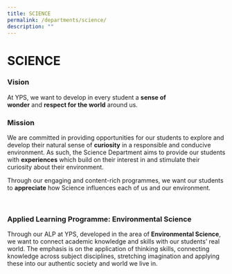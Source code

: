 ```yaml
---
title: SCIENCE
permalink: /departments/science/
description: ""
---
```

# SCIENCE

### Vision

At YPS, we want to develop in every student a **sense of wonder** and **respect for the world** around us.  

  

### Mission

We are committed in providing opportunities for our students to explore and develop their natural sense of **curiosity** in a responsible and conducive environment. As such, the Science Department aims to provide our students with **experiences** which build on their interest in and stimulate their curiosity about their environment.

  

Through our engaging and content-rich programmes, we want our students to **appreciate** how Science influences each of us and our environment.

    

### Applied Learning Programme: Environmental Science

Through our ALP at YPS, developed in the area of **Environmental Science**, we want to connect academic knowledge and skills with our students’ real world. The emphasis is on the application of thinking skills, connecting knowledge across subject disciplines, stretching imagination and applying these into our authentic society and world we live in.